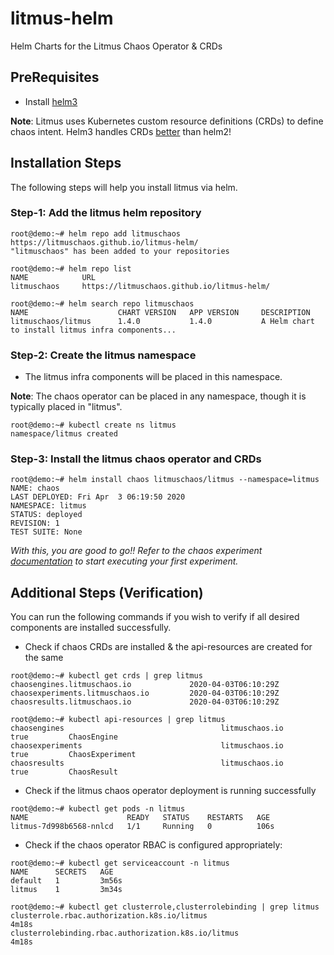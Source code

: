 # litmus-helm
Helm Charts for the Litmus Chaos Operator &amp; CRDs 


## PreRequisites

- Install [helm3](https://helm.sh/docs/intro/install/)  

**Note**: Litmus uses Kubernetes custom resource definitions (CRDs) to define chaos intent. Helm3 handles CRDs [better](https://helm.sh/docs/chart_best_practices/custom_resource_definitions/#helm) than helm2!

## Installation Steps 

The following steps will help you install litmus via helm.

### Step-1: Add the litmus helm repository

```
root@demo:~# helm repo add litmuschaos https://litmuschaos.github.io/litmus-helm/
"litmuschaos" has been added to your repositories
```

```
root@demo:~# helm repo list
NAME            URL                                       
litmuschaos     https://litmuschaos.github.io/litmus-helm/
```

```
root@demo:~# helm search repo litmuschaos
NAME                    CHART VERSION   APP VERSION     DESCRIPTION                                       
litmuschaos/litmus      1.4.0           1.4.0           A Helm chart to install litmus infra components...
```

### Step-2: Create the litmus namespace 

- The litmus infra components will be placed in this namespace. 

**Note**: The chaos operator can be placed in any namespace, though it is typically placed in "litmus". 

```
root@demo:~# kubectl create ns litmus 
namespace/litmus created
```

### Step-3: Install the litmus chaos operator and CRDs 

```
root@demo:~# helm install chaos litmuschaos/litmus --namespace=litmus 
NAME: chaos
LAST DEPLOYED: Fri Apr  3 06:19:50 2020
NAMESPACE: litmus
STATUS: deployed
REVISION: 1
TEST SUITE: None
```

*With this, you are good to go!! Refer to the chaos experiment [documentation](https://docs.litmuschaos.io/docs/pod-delete/) to start executing your first experiment.* 

## Additional Steps (Verification)

You can run the following commands if you wish to verify if all desired components are installed successfully.

- Check if chaos CRDs are installed & the api-resources are created for the same

```
root@demo:~# kubectl get crds | grep litmus 
chaosengines.litmuschaos.io             2020-04-03T06:10:29Z
chaosexperiments.litmuschaos.io         2020-04-03T06:10:29Z
chaosresults.litmuschaos.io             2020-04-03T06:10:29Z
```

```
root@demo:~# kubectl api-resources | grep litmus 
chaosengines                                   litmuschaos.io                 true         ChaosEngine
chaosexperiments                               litmuschaos.io                 true         ChaosExperiment
chaosresults                                   litmuschaos.io                 true         ChaosResult
```

- Check if the litmus chaos operator deployment is running successfully 

```
root@demo:~# kubectl get pods -n litmus 
NAME                      READY   STATUS    RESTARTS   AGE
litmus-7d998b6568-nnlcd   1/1     Running   0          106s
```

- Check if the chaos operator RBAC is configured appropriately: 

```
root@demo:~# kubectl get serviceaccount -n litmus 
NAME      SECRETS   AGE
default   1         3m56s
litmus    1         3m34s
```

```
root@demo:~# kubectl get clusterrole,clusterrolebinding | grep litmus
clusterrole.rbac.authorization.k8s.io/litmus                                                        4m18s
clusterrolebinding.rbac.authorization.k8s.io/litmus                                                 4m18s
```
